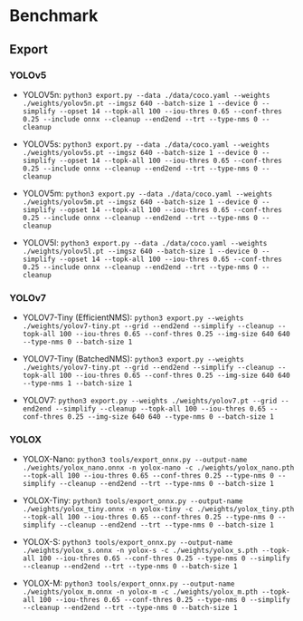 # Benchmark

## Export

### YOLOv5

- YOLOV5n: `python3 export.py --data ./data/coco.yaml --weights ./weights/yolov5n.pt --imgsz 640 --batch-size 1 --device 0 --simplify --opset 14 --topk-all 100 --iou-thres 0.65 --conf-thres 0.25 --include onnx --cleanup --end2end --trt --type-nms 0 --cleanup`

- YOLOV5s: `python3 export.py --data ./data/coco.yaml --weights ./weights/yolov5s.pt --imgsz 640 --batch-size 1 --device 0 --simplify --opset 14 --topk-all 100 --iou-thres 0.65 --conf-thres 0.25 --include onnx --cleanup --end2end --trt --type-nms 0 --cleanup`

- YOLOV5m: `python3 export.py --data ./data/coco.yaml --weights ./weights/yolov5m.pt --imgsz 640 --batch-size 1 --device 0 --simplify --opset 14 --topk-all 100 --iou-thres 0.65 --conf-thres 0.25 --include onnx --cleanup --end2end --trt --type-nms 0 --cleanup`

- YOLOV5l: `python3 export.py --data ./data/coco.yaml --weights ./weights/yolov5l.pt --imgsz 640 --batch-size 1 --device 0 --simplify --opset 14 --topk-all 100 --iou-thres 0.65 --conf-thres 0.25 --include onnx --cleanup --end2end --trt --type-nms 0 --cleanup`

### YOLOv7

- YOLOV7-Tiny (EfficientNMS): `python3 export.py --weights ./weights/yolov7-tiny.pt --grid --end2end --simplify --cleanup --topk-all 100 --iou-thres 0.65 --conf-thres 0.25 --img-size 640 640 --type-nms 0 --batch-size 1`

- YOLOV7-Tiny (BatchedNMS): `python3 export.py --weights ./weights/yolov7-tiny.pt --grid --end2end --simplify --cleanup --topk-all 100 --iou-thres 0.65 --conf-thres 0.25 --img-size 640 640 --type-nms 1 --batch-size 1`

- YOLOV7: `python3 export.py --weights ./weights/yolov7.pt --grid --end2end --simplify --cleanup --topk-all 100 --iou-thres 0.65 --conf-thres 0.25 --img-size 640 640 --type-nms 0 --batch-size 1`

### YOLOX

- YOLOX-Nano: `python3 tools/export_onnx.py --output-name ./weights/yolox_nano.onnx -n yolox-nano -c ./weights/yolox_nano.pth --topk-all 100 --iou-thres 0.65 --conf-thres 0.25 --type-nms 0 --simplify --cleanup --end2end --trt --type-nms 0 --batch-size 1`

- YOLOX-Tiny: `python3 tools/export_onnx.py --output-name ./weights/yolox_tiny.onnx -n yolox-tiny -c ./weights/yolox_tiny.pth --topk-all 100 --iou-thres 0.65 --conf-thres 0.25 --type-nms 0 --simplify --cleanup --end2end --trt --type-nms 0 --batch-size 1`

- YOLOX-S: `python3 tools/export_onnx.py --output-name ./weights/yolox_s.onnx -n yolox-s -c ./weights/yolox_s.pth --topk-all 100 --iou-thres 0.65 --conf-thres 0.25 --type-nms 0 --simplify --cleanup --end2end --trt --type-nms 0 --batch-size 1`

- YOLOX-M: `python3 tools/export_onnx.py --output-name ./weights/yolox_m.onnx -n yolox-m -c ./weights/yolox_m.pth --topk-all 100 --iou-thres 0.65 --conf-thres 0.25 --type-nms 0 --simplify --cleanup --end2end --trt --type-nms 0 --batch-size 1`
